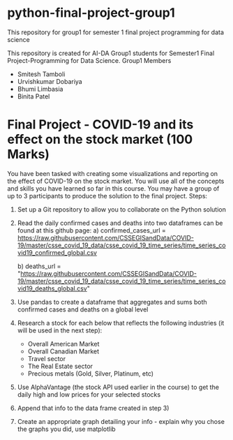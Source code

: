 # python-final-project-group1
This repository for group1 for semester 1 final project programming for data science 

This repository is created for AI-DA Group1 students for Semester1 Final Project-Programming for Data Science.
Group1 Members
- Smitesh Tamboli
- Urvishkumar Dobariya
- Bhumi Limbasia
- Binita Patel

# Final Project - COVID-19 and its effect on the stock market (100 Marks)
You have been tasked with creating some visualizations and reporting on the effect of COVID-19 on the stock market.  You will use all of the concepts and skills you have learned so far in this course.  You may have a group of up to 3 participants to produce the solution to the final project.
Steps:
1)	Set up a Git repository to allow you to collaborate on the Python solution
2)	Read the daily confirmed cases and deaths into two dataframes can be found at this github page:
    a)	confirmed_cases_url =  https://raw.githubusercontent.com/CSSEGISandData/COVID-19/master/csse_covid_19_data/csse_covid_19_time_series/time_series_covid19_confirmed_global.csv

    b)	deaths_url = "https://raw.githubusercontent.com/CSSEGISandData/COVID-19/master/csse_covid_19_data/csse_covid_19_time_series/time_series_covid19_deaths_global.csv"


3)	Use pandas to create a dataframe that aggregates and sums both confirmed cases and deaths on a global level
4)	Research a stock for each below that reflects the following industries (it will be used in the next step):
     - Overall American Market
     - Overall Canadian Market
     - Travel sector
     - The Real Estate sector
     - Precious metals (Gold, Silver, Platinum, etc)


5)	Use AlphaVantage (the stock API used earlier in the course) to get the daily high and low prices for your selected stocks
6)	Append that info to the data frame created in step 3)
7)	Create an appropriate graph detailing your info - explain why you chose the graphs you did, use matplotlib
